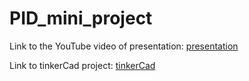 # PID_mini_project

Link to the YouTube video of presentation:
[presentation](https://www.youtube.com/watch?v=Nibd7wXXtYk&feature=youtu.be)

Link to tinkerCad project:
[tinkerCad](https://www.tinkercad.com/things/3eNYF1pbXCy-frantic-amberis/editel?sharecode=z5zFVEy8INBqNlB4pA-bnFLgtp5BobZftoKlevq2Bxs)

